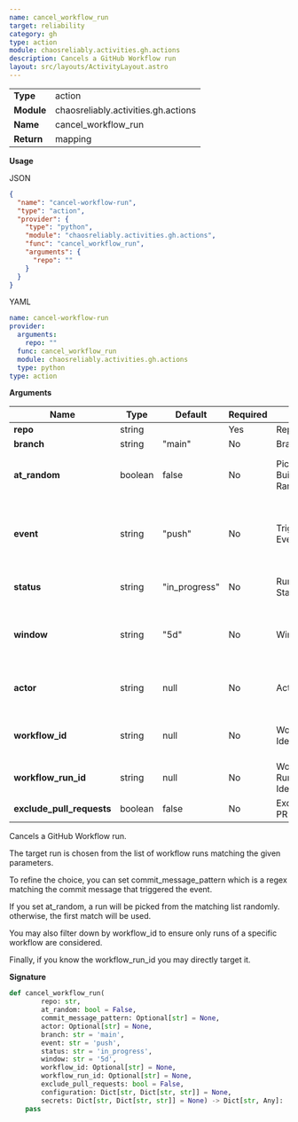 ```yaml
---
name: cancel_workflow_run
target: reliability
category: gh
type: action
module: chaosreliably.activities.gh.actions
description: Cancels a GitHub Workflow run
layout: src/layouts/ActivityLayout.astro
---
```


|            |                                     |
| ---------- | ----------------------------------- |
| **Type**   | action                              |
| **Module** | chaosreliably.activities.gh.actions |
| **Name**   | cancel_workflow_run                 |
| **Return** | mapping                             |

**Usage**

JSON

```json
{
  "name": "cancel-workflow-run",
  "type": "action",
  "provider": {
    "type": "python",
    "module": "chaosreliably.activities.gh.actions",
    "func": "cancel_workflow_run",
    "arguments": {
      "repo": ""
    }
  }
}
```

YAML

```yaml
name: cancel-workflow-run
provider:
  arguments:
    repo: ""
  func: cancel_workflow_run
  module: chaosreliably.activities.gh.actions
  type: python
type: action
```

**Arguments**

| Name                      | Type    | Default       | Required | Title                   | Description                                            |
| ------------------------- | ------- | ------------- | -------- | ----------------------- | ------------------------------------------------------ |
| **repo**                  | string  |               | Yes      | Repository              |                                                        |
| **branch**                | string  | "main"        | No       | Branch                  |                                                        |
| **at_random**             | boolean | false         | No       | Pick a Build at Random  | Pick any run matching the criteria                     |
| **event**                 | string  | "push"        | No       | Triggered Event         | Select a run that was triggered by this specific event |
| **status**                | string  | "in_progress" | No       | Run Status              | Select a run that has this status                      |
| **window**                | string  | "5d"          | No       | Window                  | Select a run within the given time window only         |
| **actor**                 | string  | null          | No       | Actor                   | Select a run triggered by this actor                   |
| **workflow_id**           | string  | null          | No       | Worfklow Identifier     | Select a run of this workflow only                     |
| **workflow_run_id**       | string  | null          | No       | Worfklow Run Identifier | Select a specific run                                  |
| **exclude_pull_requests** | boolean | false         | No       | Exclude PR Runs         | Exclude PR runs                                        |

Cancels a GitHub Workflow run.

The target run is chosen from the list of workflow runs matching the given parameters.

To refine the choice, you can set commit_message_pattern which is a regex matching the commit message that triggered the event.

If you set at_random, a run will be picked from the matching list randomly. otherwise, the first match will be used.

You may also filter down by workflow_id to ensure only runs of a specific workflow are considered.

Finally, if you know the workflow_run_id you may directly target it.

**Signature**

```python
def cancel_workflow_run(
        repo: str,
        at_random: bool = False,
        commit_message_pattern: Optional[str] = None,
        actor: Optional[str] = None,
        branch: str = 'main',
        event: str = 'push',
        status: str = 'in_progress',
        window: str = '5d',
        workflow_id: Optional[str] = None,
        workflow_run_id: Optional[str] = None,
        exclude_pull_requests: bool = False,
        configuration: Dict[str, Dict[str, str]] = None,
        secrets: Dict[str, Dict[str, str]] = None) -> Dict[str, Any]:
    pass

```
